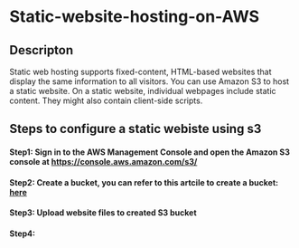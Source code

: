 # Static-website-hosting-on-AWS

## Descripton

Static web hosting supports fixed-content, HTML-based websites that display the same information to all visitors. You can use Amazon S3 to host a static website. On a static website, individual webpages include static content. They might also contain client-side scripts.

## Steps to configure a static webiste using s3

#### Step1: Sign in to the AWS Management Console and open the Amazon S3 console at https://console.aws.amazon.com/s3/

#### Step2: Create a bucket, you can refer to this artcile to create a bucket: [here](https://docs.aws.amazon.com/AmazonS3/latest/userguide/create-bucket-overview.html)

#### Step3: Upload website files to created S3 bucket

#### Step4: 

